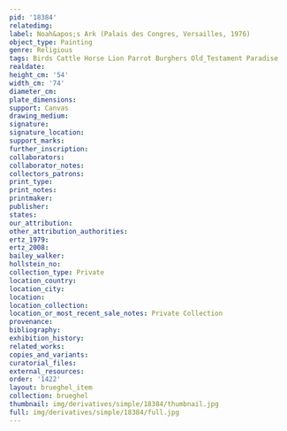 ```yaml
---
pid: '18384'
relatedimg: 
label: Noah&apos;s Ark (Palais des Congres, Versailles, 1976)
object_type: Painting
genre: Religious
tags: Birds Cattle Horse Lion Parrot Burghers Old_Testament Paradise
realdate: 
height_cm: '54'
width_cm: '74'
diameter_cm: 
plate_dimensions: 
support: Canvas
drawing_medium: 
signature: 
signature_location: 
support_marks: 
further_inscription: 
collaborators: 
collaborator_notes: 
collectors_patrons: 
print_type: 
print_notes: 
printmaker: 
publisher: 
states: 
our_attribution: 
other_attribution_authorities: 
ertz_1979: 
ertz_2008: 
bailey_walker: 
hollstein_no: 
collection_type: Private
location_country: 
location_city: 
location: 
location_collection: 
location_or_most_recent_sale_notes: Private Collection
provenance: 
bibliography: 
exhibition_history: 
related_works: 
copies_and_variants: 
curatorial_files: 
external_resources: 
order: '1422'
layout: brueghel_item
collection: brueghel
thumbnail: img/derivatives/simple/18384/thumbnail.jpg
full: img/derivatives/simple/18384/full.jpg
---
```

